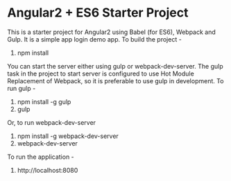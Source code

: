 # Angular2 + ES6 Starter Project

This is a starter project for Angular2 using Babel (for ES6), Webpack and Gulp. It is a simple app login demo app. To build the project -

1. npm install

You can start the server either using gulp or webpack-dev-server.
The gulp task in the project to start server is configured to use Hot Module Replacement of Webpack, so it is preferable to use gulp in development. To run gulp -

1. npm install -g gulp
2. gulp

Or, to run webpack-dev-server

1. npm install -g webpack-dev-server
2. webpack-dev-server

To run the application -

1. http://localhost:8080

